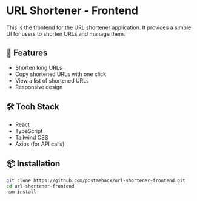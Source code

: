 # URL Shortener - Frontend

This is the frontend for the URL shortener application. It provides a simple UI for users to shorten URLs and manage them.

## 🚀 Features
- Shorten long URLs
- Copy shortened URLs with one click
- View a list of shortened URLs
- Responsive design

## 🛠 Tech Stack
- React
- TypeScript
- Tailwind CSS
- Axios (for API calls)

## 📦 Installation
```sh
git clone https://github.com/postmeback/url-shortener-frontend.git
cd url-shortener-frontend
npm install

